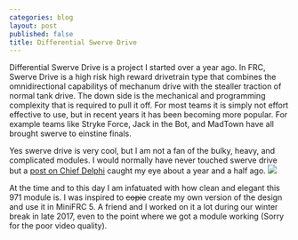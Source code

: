 ```yaml
---
categories: blog
layout: post
published: false
title: Differential Swerve Drive
---
```

Differential Swerve Drive is a project I started over a year ago. In FRC, Swerve Drive is a high risk high reward drivetrain type that combines the omnidirectional capabilitys of mechanum drive with the stealler traction of normal tank drive. The down side is the mechanical and programming complexity that is required to pull it off. For most teams it is simply not effort effective to use, but in recent years it has been becoming more popular. For example teams like Stryke Force, Jack in the Bot, and MadTown have all brought swerve to einstine finals.

Yes swerve drive is very cool, but I am not a fan of the bulky, heavy, and complicated modules. I would normally have never touched swerve drive but a [post on Chief Delphi](https://www.chiefdelphi.com/t/pic-differential-swerve-module-971/160525) caught my eye about a year and a half ago. ![]({{site.baseurl}}/images/87184d96156d92dc88a3e1ce8f5b0717c6e520d9_2_1035x750.jpeg)

At the time and to this day I am infatuated with how clean and elegant this 971 module is. I was inspired to ~~copie~~ create my own version of the design and use it in MiniFRC 5. A friend and I worked on it a lot during our winter break in late 2017, even to the point where we got a module working (Sorry for the poor video quality). 

